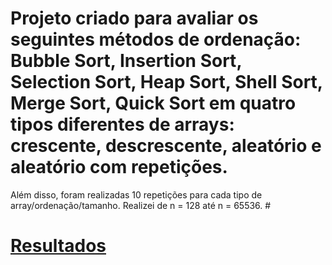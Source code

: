 # Projeto criado para avaliar os seguintes métodos de ordenação: Bubble Sort, Insertion Sort, Selection Sort, Heap Sort, Shell Sort, Merge Sort, Quick Sort em quatro tipos diferentes de arrays: crescente, descrescente, aleatório e aleatório com repetições. 
Além disso, foram realizadas 10 repetições para cada tipo de array/ordenação/tamanho. Realizei de n = 128 até n = 65536. #

# [Resultados](results.md) # 
